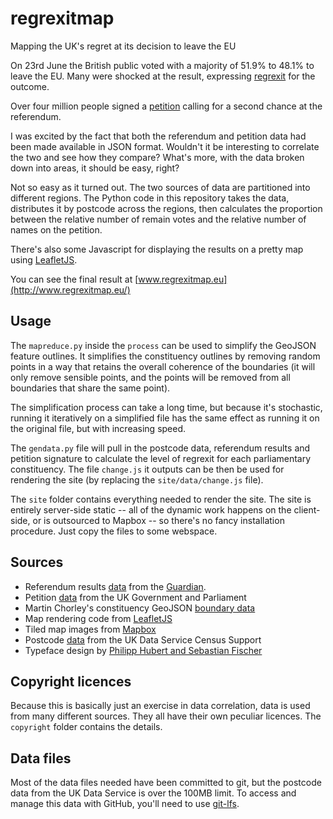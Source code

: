 # regrexitmap
Mapping the UK's regret at its decision to leave the EU

On 23rd June the British public voted with a majority of 51.9% to 48.1% to leave the EU. Many were shocked at the result, expressing [regrexit](https://twitter.com/search?q=%23REGREXIT) for the outcome.

Over four million people signed a [petition](https://petition.parliament.uk/petitions/131215) calling for a second chance at the referendum.

I was excited by the fact that both the referendum and petition data had been made available in JSON format. Wouldn't it be interesting to correlate the two and see how they compare? What's more, with the data broken down into areas, it should be easy, right?

Not so easy as it turned out. The two sources of data are partitioned into different regions. The Python code in this repository takes the data, distributes it by postcode across the regions, then calculates the proportion between the relative number of remain votes and the relative number of names on the petition.

There's also some Javascript for displaying the results on a pretty map using [LeafletJS](https://github.com/Leaflet/Leaflet).

You can see the final result at [www.regrexitmap.eu](http://www.regrexitmap.eu/)

## Usage

The ```mapreduce.py``` inside the ```process``` can be used to simplify the GeoJSON feature outlines. It simplifies the constituency outlines by removing random points in a way that retains the overall coherence of the boundaries (it will only remove sensible points, and the points will be removed from all boundaries that share the same point).

The simplification process can take a long time, but because it's stochastic, running it iteratively on a simplified file has the same effect as running it on the original file, but with increasing speed.

The ```gendata.py``` file will pull in the postcode data, referendum results and petition signature to calculate the level of regrexit for each parliamentary constituency. The file ```change.js``` it outputs can be then be used for rendering the site (by replacing the ```site/data/change.js``` file).

The ```site``` folder contains everything needed to render the site. The site is entirely server-side static -- all of the dynamic work happens on the client-side, or is outsourced to Mapbox -- so there's no fancy installation procedure. Just copy the files to some webspace.

## Sources

* Referendum results [data](https://interactive.guim.co.uk/2016/06/eureferendum/booted/data/full.json) from the [Guardian](https://interactive.guim.co.uk/2016/06/eureferendum/booted/main.html).
* Petition [data](https://petition.parliament.uk/petitions/131215) from the UK Government and Parliament
* Martin Chorley's constituency GeoJSON [boundary data](https://github.com/martinjc/UK-GeoJson) 
* Map rendering code from [LeafletJS](http://leafletjs.com/examples/quick-start.html)
* Tiled map images from [Mapbox](https://www.mapbox.com/)
* Postcode [data](https://census.edina.ac.uk/pds.html) from the UK Data Service Census Support
* Typeface design by [Philipp Hubert and Sebastian Fischer](http://hubertfischer.com/work/type-rubik)

## Copyright licences

Because this is basically just an exercise in data correlation, data is used from many different sources. They all have their own peculiar licences. The ``copyright`` folder contains the details.

## Data files

Most of the data files needed have been committed to git, but the postcode data from the UK Data Service is over the 100MB limit. To access and manage this data with GitHub, you'll need to use [git-lfs](https://git-lfs.github.com/).

